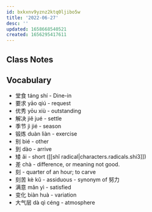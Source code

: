 ```yaml
---
id: bxkxnv9yznz2ktq0ljibo5w
title: '2022-06-27'
desc: ''
updated: 1658668540521
created: 1656295417611
---
```


## Class Notes

## Vocabulary

- 堂食 táng shí - Dine-in
- 要求 yāo qiú - request
- 优秀 yōu xiù - outstanding 
- 解决 jiě jué - settle
- 季节 jì jié - season
- 锻炼 duàn liàn - exercise
- 别 bié - other
- 到 dào - arrive 
- 矮 ǎi - short ([[shǐ radical|characters.radicals.shi3]])
- 差 chà - difference, or meaning not good.
- 刻 - quarter of an hour; to carve
- 刻苦 kè kǔ - assiduous - synonym of 努力
- 满意 mǎn yì - satisfied
- 变化 biàn huà - variation
- 大气层 dà qì céng - atmosphere